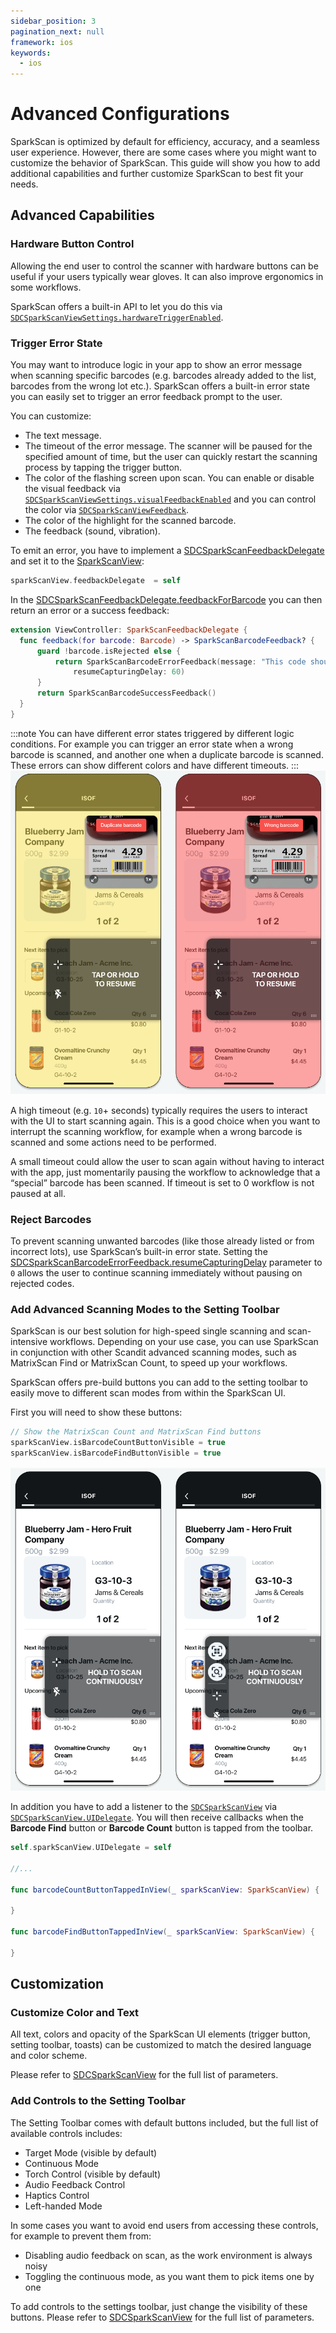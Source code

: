 ```yaml
---
sidebar_position: 3
pagination_next: null
framework: ios
keywords:
  - ios
---
```


# Advanced Configurations

SparkScan is optimized by default for efficiency, accuracy, and a seamless user experience. However, there are some cases where you might want to customize the behavior of SparkScan. This guide will show you how to add additional capabilities and further customize SparkScan to best fit your needs.

## Advanced Capabilities

### Hardware Button Control

Allowing the end user to control the scanner with hardware buttons can be useful if your users typically wear gloves. It can also improve ergonomics in some workflows.

SparkScan offers a built-in API to let you do this via [`SDCSparkScanViewSettings.hardwareTriggerEnabled`](https://docs.scandit.com/data-capture-sdk/ios/barcode-capture/api/ui/spark-scan-view-settings.html#property-scandit.datacapture.barcode.spark.ui.SparkScanViewSettings.HardwareTriggerEnabled).

### Trigger Error State

You may want to introduce logic in your app to show an error message when scanning specific barcodes (e.g. barcodes already added to the list, barcodes from the wrong lot etc.). SparkScan offers a built-in error state you can easily set to trigger an error feedback prompt to the user.

You can customize:

* The text message.
* The timeout of the error message. The scanner will be paused for the specified amount of time, but the user can quickly restart the scanning process by tapping the trigger button.
* The color of the flashing screen upon scan. You can enable or disable the visual feedback via [`SDCSparkScanViewSettings.visualFeedbackEnabled`](https://docs.scandit.com/data-capture-sdk/ios/barcode-capture/api/ui/spark-scan-view-settings.html#property-scandit.datacapture.barcode.spark.ui.SparkScanViewSettings.VisualFeedbackEnabled) and you can control the color via [`SDCSparkScanViewFeedback`](https://docs.scandit.com/data-capture-sdk/ios/barcode-capture/api/ui/spark-scan-view-feedback.html#class-scandit.datacapture.barcode.spark.ui.SparkScanViewFeedback).
* The color of the highlight for the scanned barcode.
* The feedback (sound, vibration).

To emit an error, you have to implement a [SDCSparkScanFeedbackDelegate](https://docs.scandit.com/data-capture-sdk/ios/barcode-capture/api/spark-scan-feedback-delegate.html#interface-scandit.datacapture.barcode.spark.feedback.ISparkScanFeedbackDelegate) and set it to the [SparkScanView](https://docs.scandit.com/data-capture-sdk/ios/barcode-capture/api/ui/spark-scan-view.html#class-scandit.datacapture.barcode.spark.ui.SparkScanView):

```swift
sparkScanView.feedbackDelegate  = self
```

In the [SDCSparkScanFeedbackDelegate.feedbackForBarcode](https://docs.scandit.com/data-capture-sdk/ios/barcode-capture/api/spark-scan-feedback-delegate.html#method-scandit.datacapture.barcode.spark.feedback.ISparkScanFeedbackDelegate.GetFeedbackForBarcode) you can then return an error or a success feedback:

```swift
extension ViewController: SparkScanFeedbackDelegate {
  func feedback(for barcode: Barcode) -> SparkScanBarcodeFeedback? {
      guard !barcode.isRejected else {
          return SparkScanBarcodeErrorFeedback(message: "This code should not have been scanned",
              resumeCapturingDelay: 60)
      }
      return SparkScanBarcodeSuccessFeedback()
  }
}
```

:::note
You can have different error states triggered by different logic conditions. For example you can trigger an error state when a wrong barcode is scanned, and another one when a duplicate barcode is scanned. These errors can show different colors and have different timeouts.
:::
![SparkScan Error State](../img/errors.png)

A high timeout (e.g. `10`+ seconds) typically requires the users to interact with the UI to start scanning again. This is a good choice when you want to interrupt the scanning workflow, for example when a wrong barcode is scanned and some actions need to be performed.

A small timeout could allow the user to scan again without having to interact with the app, just momentarily pausing the workflow to acknowledge that a “special” barcode has been scanned. If timeout is set to 0 workflow is not paused at all.

### Reject Barcodes

To prevent scanning unwanted barcodes (like those already listed or from incorrect lots), use SparkScan’s built-in error state. Setting the [SDCSparkScanBarcodeErrorFeedback.resumeCapturingDelay](https://docs.scandit.com/data-capture-sdk/ios/barcode-capture/api/ui/spark-scan-barcode-feedback.html#property-scandit.datacapture.barcode.spark.feedback.Error.ResumeCapturingDelay) parameter to `0` allows the user to continue scanning immediately without pausing on rejected codes.

### Add Advanced Scanning Modes to the Setting Toolbar

SparkScan is our best solution for high-speed single scanning and scan-intensive workflows. Depending on your use case, you can use SparkScan in conjunction with other Scandit advanced scanning modes, such as MatrixScan Find or MatrixScan Count, to speed up your workflows.

SparkScan offers pre-build buttons you can add to the setting toolbar to easily move to different scan modes from within the SparkScan UI.

First you will need to show these buttons:

```swift
// Show the MatrixScan Count and MatrixScan Find buttons
sparkScanView.isBarcodeCountButtonVisible = true
sparkScanView.isBarcodeFindButtonVisible = true
```

![SparkScan Setting Toolbar](../img/toolbars.png)

In addition you have to add a listener to the [`SDCSparkScanView`](https://docs.scandit.com/data-capture-sdk/ios/barcode-capture/api/ui/spark-scan-view.html#class-scandit.datacapture.barcode.spark.ui.SparkScanView) via [`SDCSparkScanView.UIDelegate`](https://docs.scandit.com/data-capture-sdk/ios/barcode-capture/api/ui/spark-scan-view.html#property-scandit.datacapture.barcode.spark.ui.SparkScanView.UiListener). You will then receive callbacks when the **Barcode Find** button or **Barcode Count** button is tapped from the toolbar.

```swift
self.sparkScanView.UIDelegate = self

//...

func barcodeCountButtonTappedInView(_ sparkScanView: SparkScanView) {

}

func barcodeFindButtonTappedInView(_ sparkScanView: SparkScanView) {

}
```

## Customization

### Customize Color and Text

All text, colors and opacity of the SparkScan UI elements (trigger button, setting toolbar, toasts) can be customized to match the desired language and color scheme.

Please refer to [SDCSparkScanView](https://docs.scandit.com/data-capture-sdk/ios/barcode-capture/api/ui/spark-scan-view.html#class-scandit.datacapture.barcode.spark.ui.SparkScanView) for the full list of parameters.

### Add Controls to the Setting Toolbar

The Setting Toolbar comes with default buttons included, but the full list of available controls includes:

* Target Mode (visible by default)
* Continuous Mode
* Torch Control (visible by default)
* Audio Feedback Control
* Haptics Control
* Left-handed Mode

In some cases you want to avoid end users from accessing these controls, for example to prevent them from:

* Disabling audio feedback on scan, as the work environment is always noisy
* Toggling the continuous mode, as you want them to pick items one by one

To add controls to the settings toolbar, just change the visibility of these buttons. Please refer to [SDCSparkScanView](https://docs.scandit.com/data-capture-sdk/ios/barcode-capture/api/ui/spark-scan-view.html#class-scandit.datacapture.barcode.spark.ui.SparkScanView) for the full list of parameters.
